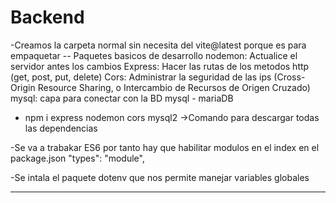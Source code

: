 # Backend

-Creamos la carpeta normal sin necesita del vite@latest porque es para empaquetar
-- Paquetes basicos de desarrollo
    nodemon: Actualice el servidor antes los cambios
    Express: Hacer las rutas de los metodos http (get, post, put, delete)
    Cors: Administrar la seguridad de las ips (Cross-Origin Resource Sharing, o Intercambio de Recursos de Origen Cruzado)
    mysql: capa para conectar con la BD mysql - mariaDB

   - npm i express nodemon cors mysql2 ->Comando para descargar todas las dependencias

   -Se va a trabakar ES6 por tanto hay que habilitar modulos en el index en el package.json
   "types": "module",

   -Se intala el paquete dotenv que nos permite manejar variables globales 

---
